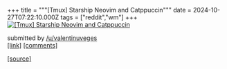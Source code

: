 +++
title = """[Tmux] Starship Neovim and Catppuccin"""
date = 2024-10-27T07:22:10.000Z
tags = ["reddit","wm"]
+++
[![[Tmux] Starship Neovim and Catppuccin](https://preview.redd.it/47j66bky29xd1.png?width=640&crop=smart&auto=webp&s=1577549ba5d32206b0998d984e7d11776c4666fa "[Tmux] Starship Neovim and Catppuccin")](https://www.reddit.com/r/unixporn/comments/1gd5irs/tmux_starship_neovim_and_catppuccin/)

submitted by [/u/valentinuveges](https://www.reddit.com/user/valentinuveges)  
[\[link\]](https://i.redd.it/47j66bky29xd1.png) [\[comments\]](https://www.reddit.com/r/unixporn/comments/1gd5irs/tmux_starship_neovim_and_catppuccin/)

[[source]](https://www.reddit.com/r/unixporn/comments/1gd5irs/tmux_starship_neovim_and_catppuccin/)

